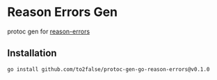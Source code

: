 # Reason Errors Gen

protoc gen for [reason-errors](https://github.com/to2false/reason-errors)

## Installation
```shell
go install github.com/to2false/protoc-gen-go-reason-errors@v0.1.0
```
